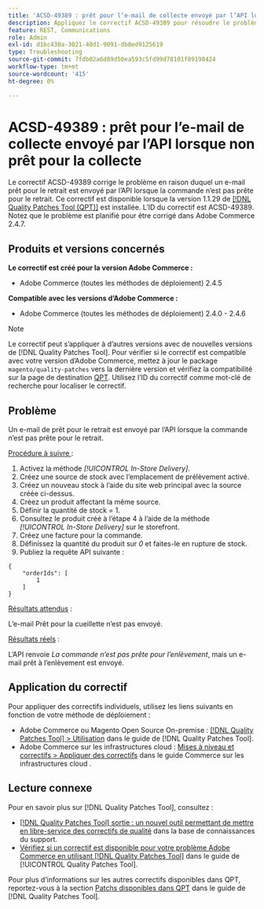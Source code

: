 ```yaml
---
title: 'ACSD-49389 : prêt pour l’e-mail de collecte envoyé par l’API lorsque non prêt pour la collecte'
description: Appliquez le correctif ACSD-49389 pour résoudre le problème d’Adobe Commerce où un e-mail prêt pour le retrait est envoyé par l’API lorsque la commande n’est pas prête pour le retrait.
feature: REST, Communications
role: Admin
exl-id: d1bc430a-3021-40d1-9091-db8ed9125619
type: Troubleshooting
source-git-commit: 7fdb02a6d89d50ea593c5fd99d78101f89198424
workflow-type: tm+mt
source-wordcount: '415'
ht-degree: 0%

---
```


# ACSD-49389 : prêt pour l’e-mail de collecte envoyé par l’API lorsque non prêt pour la collecte

Le correctif ACSD-49389 corrige le problème en raison duquel un e-mail prêt pour le retrait est envoyé par l’API lorsque la commande n’est pas prête pour le retrait. Ce correctif est disponible lorsque la version 1.1.29 de [[!DNL Quality Patches Tool (QPT)]](https://experienceleague.adobe.com/fr/docs/commerce-operations/tools/quality-patches-tool/quality-patches-tool-to-self-serve-quality-patches) est installée. L’ID du correctif est ACSD-49389. Notez que le problème est planifié pour être corrigé dans Adobe Commerce 2.4.7.

## Produits et versions concernés

**Le correctif est créé pour la version Adobe Commerce :**

* Adobe Commerce (toutes les méthodes de déploiement) 2.4.5

**Compatible avec les versions d’Adobe Commerce :**

* Adobe Commerce (toutes les méthodes de déploiement) 2.4.0 - 2.4.6

>[!NOTE]
>
>Le correctif peut s’appliquer à d’autres versions avec de nouvelles versions de [!DNL Quality Patches Tool]. Pour vérifier si le correctif est compatible avec votre version d’Adobe Commerce, mettez à jour le package `magento/quality-patches` vers la dernière version et vérifiez la compatibilité sur la page de destination [QPT](https://experienceleague.adobe.com/tools/commerce-quality-patches/index.html?lang=fr). Utilisez l’ID du correctif comme mot-clé de recherche pour localiser le correctif.

## Problème

Un e-mail de prêt pour le retrait est envoyé par l’API lorsque la commande n’est pas prête pour le retrait.

<u>Procédure à suivre </u> :

1. Activez la méthode *[!UICONTROL In-Store Delivery]*.
1. Créez une source de stock avec l’emplacement de prélèvement activé.
1. Créez un nouveau stock à l’aide du site web principal avec la source créée ci-dessus.
1. Créez un produit affectant la même source.
1. Définir la quantité de stock = 1.
1. Consultez le produit créé à l’étape 4 à l’aide de la méthode *[!UICONTROL In-Store Delivery]* sur le storefront.
1. Créez une facture pour la commande.
1. Définissez la quantité du produit sur *0* et faites-le en rupture de stock.
1. Publiez la requête API suivante :

```
{
    "orderIds": [
        1
    ]
}
```

<u>Résultats attendus</u> :

L’e-mail Prêt pour la cueillette n’est pas envoyé.

<u>Résultats réels</u> :

L’API renvoie *La commande n’est pas prête pour l’enlèvement*, mais un e-mail prêt à l’enlèvement est envoyé.

## Application du correctif

Pour appliquer des correctifs individuels, utilisez les liens suivants en fonction de votre méthode de déploiement :

* Adobe Commerce ou Magento Open Source On-premise : [[!DNL Quality Patches Tool] > Utilisation](/help/tools/quality-patches-tool/usage.md) dans le guide de [!DNL Quality Patches Tool].
* Adobe Commerce sur les infrastructures cloud : [Mises à niveau et correctifs > Appliquer des correctifs](https://experienceleague.adobe.com/docs/commerce-cloud-service/user-guide/develop/upgrade/apply-patches.html?lang=fr) dans le guide Commerce sur les infrastructures cloud .

## Lecture connexe

Pour en savoir plus sur [!DNL Quality Patches Tool], consultez :

* [[!DNL Quality Patches Tool] sortie : un nouvel outil permettant de mettre en libre-service des correctifs de qualité](https://experienceleague.adobe.com/fr/docs/commerce-operations/tools/quality-patches-tool/quality-patches-tool-to-self-serve-quality-patches) dans la base de connaissances du support.
* [Vérifiez si un correctif est disponible pour votre problème Adobe Commerce en utilisant [!DNL Quality Patches Tool]](/help/tools/quality-patches-tool/patches-available-in-qpt/check-patch-for-magento-issue-with-magento-quality-patches.md) dans le guide de [!UICONTROL Quality Patches Tool].


Pour plus d’informations sur les autres correctifs disponibles dans QPT, reportez-vous à la section [Patchs disponibles dans QPT](https://experienceleague.adobe.com/tools/commerce-quality-patches/index.html?lang=fr) dans le guide de [!DNL Quality Patches Tool].

